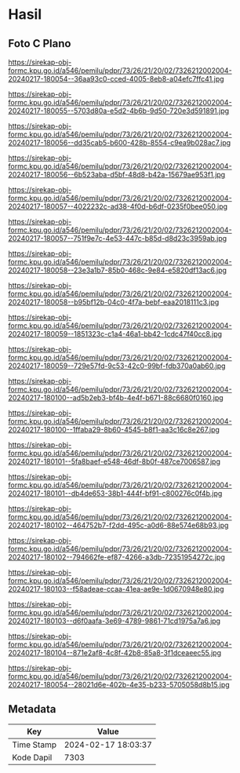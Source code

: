 # Hasil

## Foto C Plano

https://sirekap-obj-formc.kpu.go.id/a546/pemilu/pdpr/73/26/21/20/02/7326212002004-20240217-180054--36aa93c0-cced-4005-8eb8-a04efc7ffc41.jpg

https://sirekap-obj-formc.kpu.go.id/a546/pemilu/pdpr/73/26/21/20/02/7326212002004-20240217-180055--5703d80a-e5d2-4b6b-9d50-720e3d591891.jpg

https://sirekap-obj-formc.kpu.go.id/a546/pemilu/pdpr/73/26/21/20/02/7326212002004-20240217-180056--dd35cab5-b600-428b-8554-c9ea9b028ac7.jpg

https://sirekap-obj-formc.kpu.go.id/a546/pemilu/pdpr/73/26/21/20/02/7326212002004-20240217-180056--6b523aba-d5bf-48d8-b42a-15679ae953f1.jpg

https://sirekap-obj-formc.kpu.go.id/a546/pemilu/pdpr/73/26/21/20/02/7326212002004-20240217-180057--4022232c-ad38-4f0d-b6df-0235f0bee050.jpg

https://sirekap-obj-formc.kpu.go.id/a546/pemilu/pdpr/73/26/21/20/02/7326212002004-20240217-180057--751f9e7c-4e53-447c-b85d-d8d23c3959ab.jpg

https://sirekap-obj-formc.kpu.go.id/a546/pemilu/pdpr/73/26/21/20/02/7326212002004-20240217-180058--23e3a1b7-85b0-468c-9e84-e5820df13ac6.jpg

https://sirekap-obj-formc.kpu.go.id/a546/pemilu/pdpr/73/26/21/20/02/7326212002004-20240217-180058--b95bf12b-04c0-4f7a-bebf-eaa2018111c3.jpg

https://sirekap-obj-formc.kpu.go.id/a546/pemilu/pdpr/73/26/21/20/02/7326212002004-20240217-180059--1851323c-c1a4-46a1-bb42-1cdc47f40cc8.jpg

https://sirekap-obj-formc.kpu.go.id/a546/pemilu/pdpr/73/26/21/20/02/7326212002004-20240217-180059--729e57fd-9c53-42c0-99bf-fdb370a0ab60.jpg

https://sirekap-obj-formc.kpu.go.id/a546/pemilu/pdpr/73/26/21/20/02/7326212002004-20240217-180100--ad5b2eb3-bf4b-4e4f-b671-88c6680f0160.jpg

https://sirekap-obj-formc.kpu.go.id/a546/pemilu/pdpr/73/26/21/20/02/7326212002004-20240217-180100--1ffaba29-8b60-4545-b8f1-aa3c16c8e267.jpg

https://sirekap-obj-formc.kpu.go.id/a546/pemilu/pdpr/73/26/21/20/02/7326212002004-20240217-180101--5fa8baef-e548-46df-8b0f-487ce7006587.jpg

https://sirekap-obj-formc.kpu.go.id/a546/pemilu/pdpr/73/26/21/20/02/7326212002004-20240217-180101--db4de653-38b1-444f-bf91-c800276c0f4b.jpg

https://sirekap-obj-formc.kpu.go.id/a546/pemilu/pdpr/73/26/21/20/02/7326212002004-20240217-180102--464752b7-f2dd-495c-a0d6-88e574e68b93.jpg

https://sirekap-obj-formc.kpu.go.id/a546/pemilu/pdpr/73/26/21/20/02/7326212002004-20240217-180102--794662fe-ef87-4266-a3db-72351954272c.jpg

https://sirekap-obj-formc.kpu.go.id/a546/pemilu/pdpr/73/26/21/20/02/7326212002004-20240217-180103--f58adeae-ccaa-41ea-ae9e-1d0670948e80.jpg

https://sirekap-obj-formc.kpu.go.id/a546/pemilu/pdpr/73/26/21/20/02/7326212002004-20240217-180103--d6f0aafa-3e69-4789-9861-71cd1975a7a6.jpg

https://sirekap-obj-formc.kpu.go.id/a546/pemilu/pdpr/73/26/21/20/02/7326212002004-20240217-180104--871e2af8-4c8f-42b8-85a8-3f1dceaeec55.jpg

https://sirekap-obj-formc.kpu.go.id/a546/pemilu/pdpr/73/26/21/20/02/7326212002004-20240217-180054--28021d6e-402b-4e35-b233-5705058d8b15.jpg


## Metadata

| Key        | Value               |
| ---------- | ------------------- |
| Time Stamp | 2024-02-17 18:03:37 |
| Kode Dapil | 7303                |



